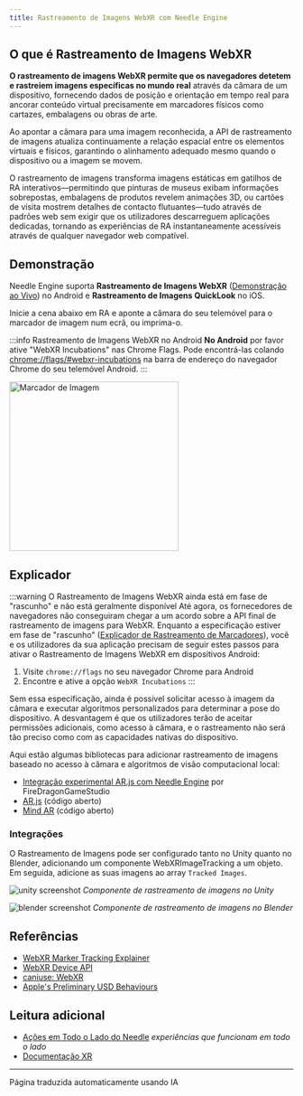 ```yaml
---
title: Rastreamento de Imagens WebXR com Needle Engine
---
```


## O que é Rastreamento de Imagens WebXR
**O rastreamento de imagens WebXR permite que os navegadores detetem e rastreiem imagens específicas no mundo real** através da câmara de um dispositivo, fornecendo dados de posição e orientação em tempo real para ancorar conteúdo virtual precisamente em marcadores físicos como cartazes, embalagens ou obras de arte.

Ao apontar a câmara para uma imagem reconhecida, a API de rastreamento de imagens atualiza continuamente a relação espacial entre os elementos virtuais e físicos, garantindo o alinhamento adequado mesmo quando o dispositivo ou a imagem se movem.

O rastreamento de imagens transforma imagens estáticas em gatilhos de RA interativos—permitindo que pinturas de museus exibam informações sobrepostas, embalagens de produtos revelem animações 3D, ou cartões de visita mostrem detalhes de contacto flutuantes—tudo através de padrões web sem exigir que os utilizadores descarreguem aplicações dedicadas, tornando as experiências de RA instantaneamente acessíveis através de qualquer navegador web compatível.

## Demonstração

Needle Engine suporta **Rastreamento de Imagens WebXR** ([Demonstração ao Vivo](https://engine.needle.tools/samples/image-tracking?utm_source=docs&utm_content=xr)) no Android e **Rastreamento de Imagens QuickLook** no iOS.

Inicie a cena abaixo em RA e aponte a câmara do seu telemóvel para o marcador de imagem num ecrã, ou imprima-o.

:::info Rastreamento de Imagens WebXR no Android
**No Android** por favor ative "WebXR Incubations" nas Chrome Flags. Pode encontrá-las colando [chrome://flags/#webxr-incubations](chrome://flags/#webxr-incubations) na barra de endereço do navegador Chrome do seu telemóvel Android.
:::


<img src="https://engine.needle.tools/samples-uploads/image-tracking/assets/needle-marker.png" alt="Marcador de Imagem" width=300 />

<sample src="https://engine.needle.tools/samples-uploads/image-tracking" />


## Explicador


:::warning O Rastreamento de Imagens WebXR ainda está em fase de "rascunho" e não está geralmente disponível
Até agora, os fornecedores de navegadores não conseguiram chegar a um acordo sobre a API final de rastreamento de imagens para WebXR. Enquanto a especificação estiver em fase de "rascunho" ([Explicador de Rastreamento de Marcadores](https://github.com/immersive-web/marker-tracking/blob/main/explainer.md)),
você e os utilizadores da sua aplicação precisam de seguir estes passos para ativar o Rastreamento de Imagens WebXR em dispositivos Android:
1. Visite ``chrome://flags`` no seu navegador Chrome para Android
2. Encontre e ative a opção `WebXR Incubations`
:::

Sem essa especificação, ainda é possível solicitar acesso à imagem da câmara e executar algoritmos personalizados para determinar a pose do dispositivo. A desvantagem é que os utilizadores terão de aceitar permissões adicionais, como acesso à câmara, e o rastreamento não será tão preciso como com as capacidades nativas do dispositivo.

Aqui estão algumas bibliotecas para adicionar rastreamento de imagens baseado no acesso à câmara e algoritmos de visão computacional local:
   - [Integração experimental AR.js com Needle Engine](https://github.com/FireDragonGameStudio/NeedleAndARjs) por FireDragonGameStudio
   - [AR.js](https://github.com/AR-js-org/AR.js) (código aberto)
   - [Mind AR](https://github.com/hiukim/mind-ar-js) (código aberto)


### Integrações
O Rastreamento de Imagens pode ser configurado tanto no Unity quanto no Blender, adicionando um componente WebXRImageTracking a um objeto. Em seguida, adicione as suas imagens ao array `Tracked Images`.

![unity screenshot](/imgs/webxr-image-tracking-unity-component.jpg)
*Componente de rastreamento de imagens no Unity*

![blender screenshot](/imgs/webxr-image-tracking-blender-component.jpg)
*Componente de rastreamento de imagens no Blender*

## Referências

- [WebXR Marker Tracking Explainer](https://github.com/immersive-web/marker-tracking/blob/main/explainer.md)
- [WebXR Device API](https://www.w3.org/TR/webxr/)
- [caniuse: WebXR](https://caniuse.com/webxr)
- [Apple's Preliminary USD Behaviours](https://developer.apple.com/augmented-reality/quick-look/)


## Leitura adicional
- [Ações em Todo o Lado do Needle](./everywhere-actions.md) *experiências que funcionam em todo o lado*
- [Documentação XR](./xr.md)


---
Página traduzida automaticamente usando IA